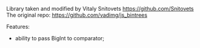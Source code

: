 Library taken and modified by Vitaly Snitovets https://github.com/Snitovets
The original repo: https://github.com/vadimg/js_bintrees

Features:

- ability to pass BigInt to comparator;
